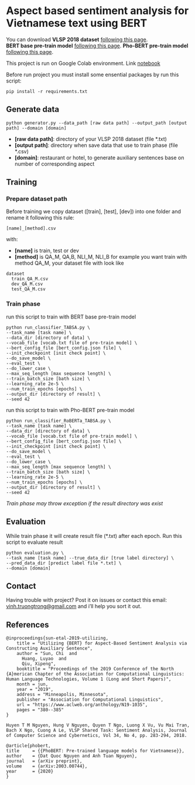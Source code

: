 # Aspect based sentiment analysis for Vietnamese text using BERT

You can download **VLSP 2018 dataset** [following this page](https://vlsp.org.vn/resources-vlsp2018).  
**BERT base pre-train model** [following this page](https://github.com/google-research/bert). 
**Pho-BERT pre-train model** [following this page](https://github.com/VinAIResearch/PhoBERT). 

This project is run on Google Colab environment. Link [notebook](https://colab.research.google.com/drive/1Ol6dRdMHODp0rlPgbZc0OIAgrmm9eZB4?usp=sharing) 

Before run project you must install some ensential packages by run this script:
```
pip install -r requirements.txt
```
## Generate data
```
python generator.py --data_path [raw data path] --output_path [output path] --domain [domain]
```
- **[raw data path]**: directory of your VLSP 2018 dataset (file *.txt)
- **[output path]**: directory when save data that use to train phase (file *.csv)
- **[domain]**: restaurant or hotel, to generate auxiliary sentences base on number of corresponding aspect

## Training
### Prepare dataset path
Before training we copy dataset ([train], [test], [dev]) into one folder and rename it following this rule:  
```
[name]_[method].csv
```
with:  
- **[name]** is train, test or dev
- **[method]** is QA_M, QA,B, NLI_M, NLI_B
for example you want train with method QA_M, your dataset file with look like
```
dataset
  train_QA_M.csv
  dev_QA_M.csv
  test_QA_M.csv
```
### Train phase
run this script to train with BERT base pre-train model
```
python run_classifier_TABSA.py \
--task_name [task name] \
--data_dir [directory of data] \
--vocab_file [vocab.txt file of pre-train model] \
--bert_config_file [bert_config.json file] \
--init_checkpoint [init check point] \
--do_save_model \
--eval_test \
--do_lower_case \
--max_seq_length [max sequence length] \
--train_batch_size [bath size] \
--learning_rate 2e-5 \
--num_train_epochs [epochs] \
--output_dir [directory of result] \
--seed 42
```
run this script to train with Pho-BERT pre-train model
```
python run_classifier_RoBERTa_TABSA.py \
--task_name [task name] \
--data_dir [directory of data] \
--vocab_file [vocab.txt file of pre-train model] \
--bert_config_file [bert_config.json file] \
--init_checkpoint [init check point] \
--do_save_model \
--eval_test \
--do_lower_case \
--max_seq_length [max sequence length] \
--train_batch_size [bath size] \
--learning_rate 2e-5 \
--num_train_epochs [epochs] \
--output_dir [directory of result] \
--seed 42
```
_Train phase may throw exception if the result directory was exist_

## Evaluation
While train phase it will create result file (*.txt) after each epoch. 
Run this script to evaluate result
```
python evaluation.py \
--task_name [task name] --true_data_dir [true label directory] \
--pred_data_dir [predict label file *.txt] \
--domain [domain]
```
## Contact

Having trouble with project? Post it on issues or contact this email: vinh.truongtrong@gmail.com and i’ll help you sort it out.

## References
```
@inproceedings{sun-etal-2019-utilizing,
    title = "Utilizing {BERT} for Aspect-Based Sentiment Analysis via Constructing Auxiliary Sentence",
    author = "Sun, Chi  and
      Huang, Luyao  and
      Qiu, Xipeng",
    booktitle = "Proceedings of the 2019 Conference of the North {A}merican Chapter of the Association for Computational Linguistics: Human Language Technologies, Volume 1 (Long and Short Papers)",
    month = jun,
    year = "2019",
    address = "Minneapolis, Minnesota",
    publisher = "Association for Computational Linguistics",
    url = "https://www.aclweb.org/anthology/N19-1035",
    pages = "380--385"
}
```
```
Huyen T M Nguyen, Hung V Nguyen, Quyen T Ngo, Luong X Vu, Vu Mai Tran, Bach X Ngo, Cuong A Le, VLSP Shared Task: Sentiment Analysis, Journal of Computer Science and Cybernetics, Vol 34, No 4, pp. 283-294, 2018. 
```
```
@article{phobert,
title     = {{PhoBERT: Pre-trained language models for Vietnamese}},
author    = {Dat Quoc Nguyen and Anh Tuan Nguyen},
journal   = {arXiv preprint},
volume    = {arXiv:2003.00744},
year      = {2020}
}
```
